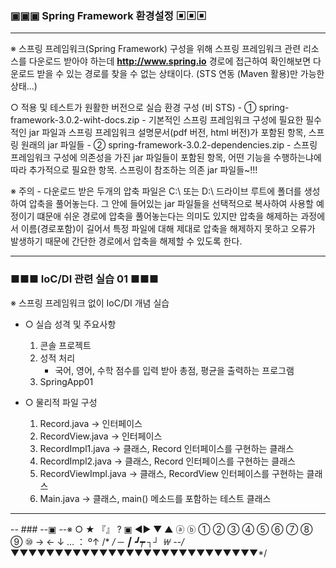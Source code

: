 ### ▣▣▣ Spring Framework 환경설정 ▣▣▣
---
※ 스프링 프레임워크(Spring Framework) 구성을 위해
   스프링 프레임워크 관련 리소스를 다운로드 받아야 하는데
   **http://www.spring.io** 경로에 접근하여 확인해보면
   다운로드 받을 수 있는 경로를 찾을 수 없는 상태이다.
   (STS 연동 (Maven 활용)만 가능한 상태...)

○ 적용 및 테스트가 원활한 버전으로 실습 환경 구성 (비 STS)
    - ① spring-framework-3.0.2-wiht-docs.zip
        - 기본적인 스프링 프레임워크 구성에 필요한 필수적인 jar 파일과 
      스프링 프레임워크 설명문서(pdf 버전, html 버전)가 포함된 항목,
      스프링 원래의 jar 파일들
    - ② spring-framework-3.0.2-dependencies.zip
     - 스프링 프레임워크 구성에 의존성을 가진 jar 파일들이 포함된 항목,
      어떤 기능을 수행하는냐에 따라 추가적으로 필요한 항목.
      스프링이 참조하는 의존 jar 파일들~!!!

※ 주의 
    - 다운로드 받은 두개의 압축 파일은 C:\ 또는 D:\ 드라이브 루트에
   폴더를 생성하여 압축을 풀어놓는다.
   그 안에 들어있는 jar 파일들을 선택적으로 복사하여 사용할 예정이기 떄문애
   쉬운 경로에 압축을 풀어놓는다는 의미도 있지만
   압축을 해제하는 과정에서 이름(경로포함)이 길어서 특정 파일에 대해
   제대로 압축을 해제하지 못하고 오류가 발생하기 때문에
   간단한 경로에서 압축을 해제할 수 있도록 한다.

---
### ■■■ IoC/DI 관련 실습 01 ■■■
※ 스프링 프레임워크 없이 IoC/DI 개념 실습

- ○ 실습 성격 및 주요사항
  1. 콘솔 프로젝트
  2. 성적 처리
     - 국어, 영어, 수학 점수를 입력 받아 총점, 평균을 출력하는 프로그램
  3. SpringApp01

- ○ 물리적 파일 구성
  1. Record.java         → 인터페이스
  2. RecordView.java     → 인터페이스
  3. RecordImpl1.java    → 클래스, Record 인터페이스를 구현하는 클래스
  4. RecordImpl2.java    → 클래스, Record 인터페이스를 구현하는 클래스
  5. RecordViewImpl.java → 클래스, RecordView 인터페이스를 구현하는 클래스
  6. Main.java → 클래스, main() 메소드를 포함하는 테스트 클래스

---
-- ### --▣ --※ ○ ★ 『』 ? ▣ ◀▶ ▼ ▲ ⓐ ⓑ ① ② ③ ④ ⑤ ⑥ ⑦ ⑧ ⑨ ⑩  →   ←  ↓  …  ： º↑ /* */  ─ ┃ ┛┯ ┐┘ ￦
--/*▼▼▼▼▼▼▼▼▼▼▼▼▼▼▼▼▼▼▼▼▼▼▼▼▼▼▼▼*/
